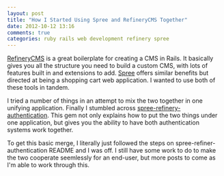 ```yaml
---
layout: post
title: "How I Started Using Spree and RefineryCMS Together"
date: 2012-10-12 13:16
comments: true
categories: ruby rails web development refinery spree
---
```


[RefineryCMS](http://refinerycms.com/)
is a great boilerplate for creating a CMS in Rails.
It basically gives you all the structure you need to build a custom CMS,
with lots of features built in and extensions to add.
[Spree](http://spreecommerce.com/) offers similar
benefits but directed at being a shopping cart web application. I wanted to use
both of these tools in tandem.

I tried a number of things in an attempt to mix the two together in one unifying
application. Finally I stumbled across
[spree-refinery-authentication](https://github.com/adrianmacneil/spree-refinery-authentication).
This gem not only explains how to put the two things under one application, but
gives you the ability to have both authentication systems work together.

To get this basic merge, I literally just followed the steps on spree-refiner-authentication
README and I was off. I still have some work to do to make the two cooperate seemlessly
for an end-user, but more posts to come as I'm able to work through this.
